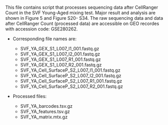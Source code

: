 This file contains script that processes sequencing data after CellRanger Count in the SVF Young-Aged mixing test.
Major result and analysis are shown in Figure 5 and Figure S20- S34. 
The raw sequencing data and data after CellRanger Count (processed data) are accessible on GEO recordes with accession code: GSE280262.

- Corresponding file names are:
  - SVF_YA_GEX_S1_L007_I1_001.fastq.gz
  - SVF_YA_GEX_S1_L007_I2_001.fastq.gz
  - SVF_YA_GEX_S1_L007_R1_001.fastq.gz
  - SVF_YA_GEX_S1_L007_R2_001.fastq.gz
  - SVF_YA_Cell_SurfaceP_S2_L007_I1_001.fastq.gz
  - SVF_YA_Cell_SurfaceP_S2_L007_I2_001.fastq.gz
  - SVF_YA_Cell_SurfaceP_S2_L007_R1_001.fastq.gz	 
  - SVF_YA_Cell_SurfaceP_S2_L007_R2_001.fastq.gz

- Processed files:
  - SVF_YA_barcodes.tsv.gz
  - SVF_YA_features.tsv.gz
  - SVF_YA_matrix.mtx.gz
